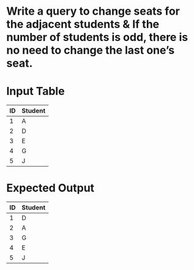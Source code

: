 # Write a query to change seats for the adjacent students & If the number of students is odd, there is no need to change the last one’s seat.

# Input Table

|  ID  | Student |
|------|---------|
|  1   |    A    |
|  2   |    D    |
|  3   |    E    |
|  4   |    G    |
|  5   |    J    |


# Expected Output

|  ID  | Student |
|------|---------|
|  1   |    D    |
|  2   |    A    |
|  3   |    G    |
|  4   |    E    |
|  5   |    J    |
